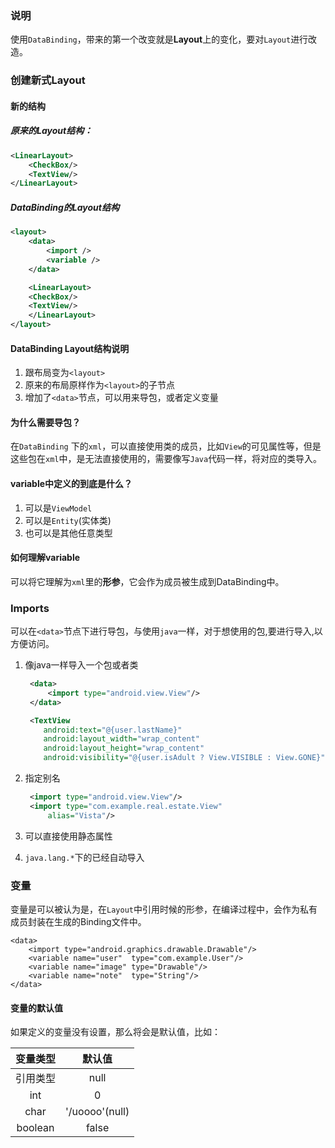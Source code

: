 ### 说明

使用`DataBinding`，带来的第一个改变就是**Layout**上的变化，要对`Layout`进行改造。

### 创建新式Layout

#### 新的结构

##### 原来的Layout结构：

```xml
<LinearLayout>
    <CheckBox/>
    <TextView/>
</LinearLayout>
```

##### DataBinding的Layout结构

```xml
<layout>
    <data>
        <import />
        <variable />
    </data>

    <LinearLayout>
    <CheckBox/>
    <TextView/>
    </LinearLayout>
</layout>
```

#### DataBinding Layout结构说明

1. 跟布局变为`<layout>`
2. 原来的布局原样作为`<layout>`的子节点
3. 增加了`<data>`节点，可以用来导包，或者定义变量

#### 为什么需要导包？

在`DataBinding` 下的`xml`，可以直接使用类的成员，比如`View`的可见属性等，但是这些包在`xml`中，是无法直接使用的，需要像写`Java`代码一样，将对应的类导入。

#### variable中定义的到底是什么？

1. 可以是`ViewModel`
2. 可以是`Entity`\(实体类\)
3. 也可以是其他任意类型

#### 如何理解variable

可以将它理解为`xml`里的**形参**，它会作为成员被生成到DataBinding中。

### Imports

可以在`<data>`节点下进行导包，与使用`java`一样，对于想使用的包,要进行导入,以方便访问。

1. 像java一样导入一个包或者类

   ```xml
    <data>
        <import type="android.view.View"/>
    </data>

    <TextView
       android:text="@{user.lastName}"
       android:layout_width="wrap_content"
       android:layout_height="wrap_content"
       android:visibility="@{user.isAdult ? View.VISIBLE : View.GONE}"/>
   ```

2. 指定别名

   ```xml
    <import type="android.view.View"/>
    <import type="com.example.real.estate.View"
        alias="Vista"/>
   ```

3. 可以直接使用静态属性

4. `java.lang.*`下的已经自动导入

### 变量

变量是可以被认为是，在`Layout`中引用时候的形参，在编译过程中，会作为私有成员封装在生成的Binding文件中。

```
<data>
    <import type="android.graphics.drawable.Drawable"/>
    <variable name="user"  type="com.example.User"/>
    <variable name="image" type="Drawable"/>
    <variable name="note"  type="String"/>
</data>
```

#### 变量的默认值

如果定义的变量没有设置，那么将会是默认值，比如：

| 变量类型 | 默认值 |
| :---: | :---: |
| 引用类型 | null |
|  int   |   0   |
| char  | '/uoooo'(null) |
| boolean| false|

